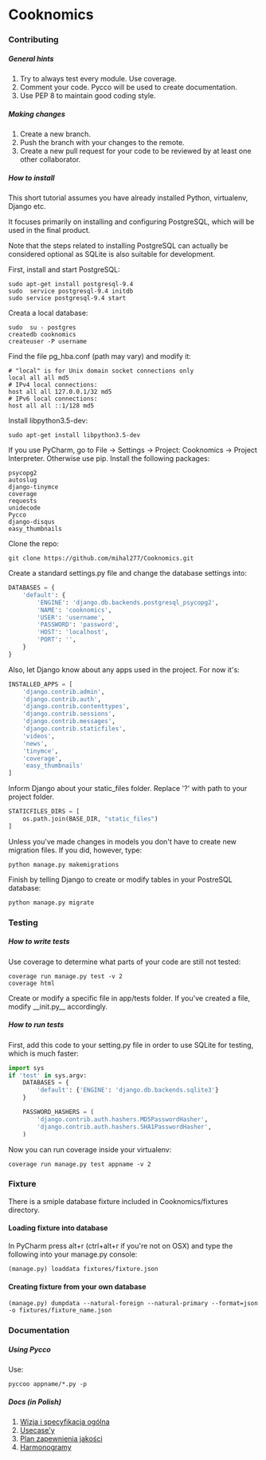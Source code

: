 # Cooknomics

### Contributing

##### General hints

1. Try to always test every module. Use coverage.
2. Comment your code. Pycco will be used to create documentation.
3. Use PEP 8 to maintain good coding style.


##### Making changes

1. Create a new branch.
2. Push the branch with your changes to the remote.
3. Create a new pull request for your code to be reviewed by at least one other collaborator.


##### How to install

This short tutorial assumes you have already installed Python, virtualenv, Django etc. 

It focuses primarily on installing and configuring PostgreSQL, which will be used in the final product.

Note that the steps related to installing PostgreSQL can actually be considered optional as SQLite is also suitable for development.


First, install and start PostgreSQL:

```
sudo apt-get install postgresql-9.4
sudo  service postgresql-9.4 initdb
sudo service postgresql-9.4 start
```

Creata a local database:

```
sudo  su - postgres
createdb cooknomics
createuser -P username
```

Find the file pg_hba.conf (path may vary) and modify it:

```
# "local" is for Unix domain socket connections only
local all all md5
# IPv4 local connections:
host all all 127.0.0.1/32 md5
# IPv6 local connections:
host all all ::1/128 md5
```

Install libpython3.5-dev:

```
sudo apt-get install libpython3.5-dev 
```

If you use PyCharm, go to File -> Settings -> Project: Cooknomics -> Project Interpreter. Otherwise use pip. Install the following packages:

```
psycopg2
autoslug
django-tinymce
coverage
requests
unidecode
Pycco
django-disqus
easy_thumbnails
```

Clone the repo:

```
git clone https://github.com/mihal277/Cooknomics.git
```

Create a standard settings.py file and change the database settings into:

```Python
DATABASES = {
    'default': {
        'ENGINE': 'django.db.backends.postgresql_psycopg2',
        'NAME': 'cooknomics',
        'USER': 'username',
        'PASSWORD': 'password',
        'HOST': 'localhost',
        'PORT': '',
    }
}
```

Also, let Django know about any apps used in the project. For now it's:

```Python
INSTALLED_APPS = [
    'django.contrib.admin',
    'django.contrib.auth',
    'django.contrib.contenttypes',
    'django.contrib.sessions',
    'django.contrib.messages',
    'django.contrib.staticfiles',
    'videos',
    'news',
    'tinymce',
    'coverage',
    'easy_thumbnails'
]
```

Inform Django about your static_files folder. Replace '?' with path to your project folder.

```Python
STATICFILES_DIRS = [
    os.path.join(BASE_DIR, "static_files")
]
```

Unless you've made changes in models you don't have to create new migration files. If you did, however, type:

```
python manage.py makemigrations
```

Finish by telling Django to create or modify tables in your PostreSQL database:

```
python manage.py migrate
```

### Testing

##### How to write tests

Use coverage to determine what parts of your code are still not tested:
```
coverage run manage.py test -v 2
coverage html
```

Create or modify a specific file in app/tests folder.
If you've created a file, modify \_\_init.py\_\_ accordingly.

##### How to run tests

First, add this code to your setting.py file in order to use SQLite for testing, which is much faster:

```Python
import sys
if 'test' in sys.argv:
    DATABASES = {
        'default': {'ENGINE': 'django.db.backends.sqlite3'}
    }

    PASSWORD_HASHERS = (
        'django.contrib.auth.hashers.MD5PasswordHasher',
        'django.contrib.auth.hashers.SHA1PasswordHasher',
    )
```

Now you can run coverage inside your virtualenv:
```
coverage run manage.py test appname -v 2
```

### Fixture
There is a smiple database fixture included in Cooknomics/fixtures directory.

#### Loading fixture into database
In PyCharm press alt+r (ctrl+alt+r if you're not on OSX) and type the following into your manage.py console:
```
(manage.py) loaddata fixtures/fixture.json
```

#### Creating fixture from your own database
```
(manage.py) dumpdata --natural-foreign --natural-primary --format=json -o fixtures/fixture_name.json
```


### Documentation

##### Using Pycco

Use:
```
pyccoo appname/*.py -p

```

##### Docs (in Polish)

1. [Wizja i specyfikacja ogólna](https://docs.google.com/document/d/1n9y66y2N_7tTQVqIJG90byW1PNnvo9r_IjUtjLXqby0/edit?usp=sharing)
2. [Usecase'y](https://docs.google.com/document/d/1VePjd6CFBpNj6oXDiueuRqSyV8FtM03lg1_Le045E1U/edit?usp=sharing)
3. [Plan zapewnienia jakości](https://docs.google.com/document/d/13xBvUBlO6ya9ITbzPrt9hIe-BiOwjhwksWscliNyaQQ/edit?usp=sharing)
4. [Harmonogramy](https://docs.google.com/document/d/1s8aS_XFBIWkHI23NYWAMM0aj6PHFxT0F6L9ka-ilDYI/edit?usp=sharing)

